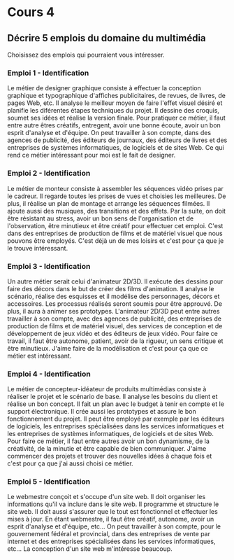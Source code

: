 # Cours 4
## Décrire 5 emplois du domaine du multimédia
Choisissez des emplois qui pourraient vous intéresser. 

### Emploi 1 - Identification

Le métier de designer graphique consiste à effectuer la conception graphique et typographique d'affiches publicitaires, de revues, de livres, de pages Web, etc. Il analyse le meilleur moyen de faire l'effet visuel désiré et planifie les diférentes étapes techniques du projet. Il dessine des croquis, soumet ses idées et réalise la version finale. Pour pratiquer ce métier, il faut entre autre êtres créatifs, entregent, avoir une bonne écoute, avoir un bon esprit d'analyse et d'équipe. On peut travailler à son compte, dans des agences de publicité, des éditeurs de journaux, des éditeurs de livres et des entreprises de systèmes informatiques, de logiciels et de sites Web. Ce qui rend ce métier intéressant pour moi est le fait de designer. 

### Emploi 2 - Identification

Le métier de monteur consiste à assembler les séquences vidéo prises par le cadreur. Il regarde toutes les prises de vues et choisies les meilleures. De plus, il réalise un plan de montage et arrange les séquences filmées. Il ajoute aussi des musiques, des transitions et des effets. Par la suite, on doit être résistant au stress, avoir un bon sens de l'organisation et de l'observation, être minutieux et être créatif pour effectuer cet emploi. C'est dans des entreprises de production de films et de matériel visuel que nous pouvons être employés. C'est déjà un de mes loisirs et c'est pour ça que je le trouve intéressant. 

### Emploi 3 - Identification

Un autre métier serait celui d'animateur 2D/3D. Il exécute des dessins pour faire des décors dans le but de créer des films d'animation. Il analyse le scénario, réalise des esquisses et il modélise des personnages, décors et accessoires.  Les processus réalisés seront soumis pour être approuvé. De plus, il aura à animer ses prototypes. L'animateur 2D/3D peut entre autres travailler à son compte, avec des agences de publicité, des entreprises de production de films et de matériel visuel, des services de conception et de développement de jeux vidéo et des éditeurs de jeux vidéo. Pour faire ce travail, il faut être autonome, patient, avoir de la rigueur, un sens critique et être minutieux. J'aime faire de la modélisation et c'est pour ça que ce métier est intéressant.

### Emploi 4 - Identification

Le métier de concepteur-idéateur de produits multimédias consiste à réaliser le projet et le scénario de base. Il analyse les besoins du client et réalise un bon concept. Il fait un plan avec le budget à tenir en compte et le support électronique. Il crée aussi les prototypes et assure le bon fonctionnement du projet. Il peut être employé par exemple par les éditeurs de logiciels, les entreprises spécialisées dans les services informatiques et les entreprises de systèmes informatiques, de logiciels et de sites Web. Pour faire ce métier, il faut entre autres avoir un bon dynamisme, de la créativité, de la minutie et être capable de bien communiquer. J'aime commencer des projets et trouver des nouvelles idées à chaque fois et c'est pour ça que j'ai aussi choisi ce métier. 

### Emploi 5 - Identification

Le webmestre conçoit et s'occupe d'un site web. Il doit organiser les informations qu'il va inclure dans le site web. Il programme et structure le site web. Il doit aussi s'assurer que le tout est fonctionnel et effectuer les mises à jour. En étant webmestre, il faut être créatif, autonome, avoir un esprit d'analyse et d'équipe, etc... On peut travailler  à son compte, pour le gouvernement fédéral et provincial, dans des entreprises de vente par internet et des entreprises spécialisées dans les services informatiques, etc...  La conception d'un site web m'intéresse beaucoup.


